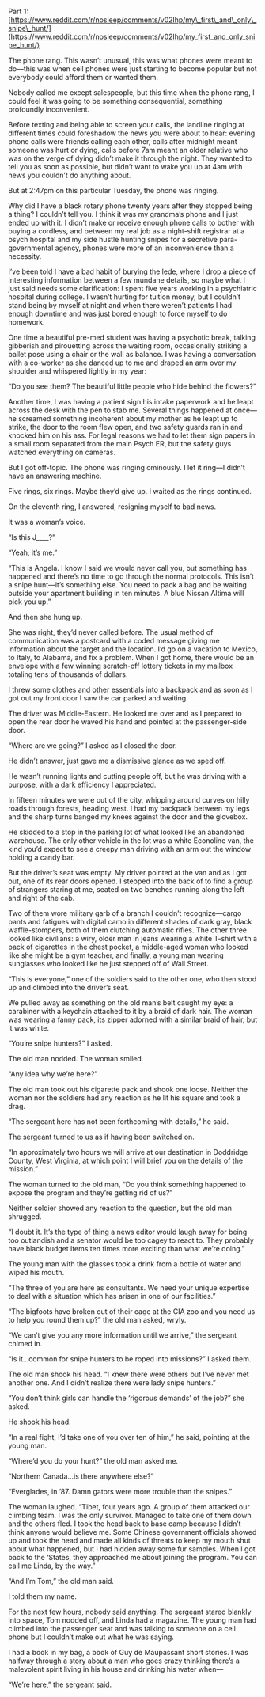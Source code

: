 Part 1: [https://www.reddit.com/r/nosleep/comments/v02lhp/my\_first\_and\_only\_snipe\_hunt/](https://www.reddit.com/r/nosleep/comments/v02lhp/my_first_and_only_snipe_hunt/)

The phone rang. This wasn’t unusual, this was what phones were meant to do—this was when cell phones were just starting to become popular but not everybody could afford them or wanted them.

Nobody called me except salespeople, but this time when the phone rang, I could feel it was going to be something consequential, something profoundly inconvenient.

Before texting and being able to screen your calls, the landline ringing at different times could foreshadow the news you were about to hear: evening phone calls were friends calling each other, calls after midnight meant someone was hurt or dying, calls before 7am meant an older relative who was on the verge of dying didn’t make it through the night. They wanted to tell you as soon as possible, but didn’t want to wake you up at 4am with news you couldn’t do anything about.

But at 2:47pm on this particular Tuesday, the phone was ringing.

Why did I have a black rotary phone twenty years after they stopped being a thing? I couldn’t tell you. I think it was my grandma’s phone and I just ended up with it. I didn’t make or receive enough phone calls to bother with buying a cordless, and between my real job as a night-shift registrar at a psych hospital and my side hustle hunting snipes for a secretive para-governmental agency, phones were more of an inconvenience than a necessity.

I’ve been told I have a bad habit of burying the lede, where I drop a piece of interesting information between a few mundane details, so maybe what I just said needs some clarification: I spent five years working in a psychiatric hospital during college. I wasn’t hurting for tuition money, but I couldn’t stand being by myself at night and when there weren’t patients I had enough downtime and was just bored enough to force myself to do homework.

One time a beautiful pre-med student was having a psychotic break, talking gibberish and pirouetting across the waiting room, occasionally striking a ballet pose using a chair or the wall as balance. I was having a conversation with a co-worker as she danced up to me and draped an arm over my shoulder and whispered lightly in my year:

“Do you see them? The beautiful little people who hide behind the flowers?”

Another time, I was having a patient sign his intake paperwork and he leapt across the desk with the pen to stab me. Several things happened at once—he screamed something incoherent about my mother as he leapt up to strike, the door to the room flew open, and two safety guards ran in and knocked him on his ass. For legal reasons we had to let them sign papers in a small room separated from the main Psych ER, but the safety guys watched everything on cameras.

But I got off-topic. The phone was ringing ominously. I let it ring—I didn’t have an answering machine.

Five rings, six rings. Maybe they’d give up. I waited as the rings continued.

On the eleventh ring, I answered, resigning myself to bad news.

It was a woman’s voice.

“Is this J\_\_\_\_?”

“Yeah, it’s me.”

“This is Angela. I know I said we would never call you, but something has happened and there’s no time to go through the normal protocols. This isn’t a snipe hunt—it’s something else. You need to pack a bag and be waiting outside your apartment building in ten minutes. A blue Nissan Altima will pick you up.”

And then she hung up.

She was right, they’d never called before. The usual method of communication was a postcard with a coded message giving me information about the target and the location. I’d go on a vacation to Mexico, to Italy, to Alabama, and fix a problem. When I got home, there would be an envelope with a few winning scratch-off lottery tickets in my mailbox totaling tens of thousands of dollars.

I threw some clothes and other essentials into a backpack and as soon as I got out my front door I saw the car parked and waiting.

The driver was Middle-Eastern. He looked me over and as I prepared to open the rear door he waved his hand and pointed at the passenger-side door.

“Where are we going?” I asked as I closed the door.

He didn’t answer, just gave me a dismissive glance as we sped off.

He wasn’t running lights and cutting people off, but he was driving with a purpose, with a dark efficiency I appreciated.

In fifteen minutes we were out of the city, whipping around curves on hilly roads through forests, heading west. I had my backpack between my legs and the sharp turns banged my knees against the door and the glovebox.

He skidded to a stop in the parking lot of what looked like an abandoned warehouse. The only other vehicle in the lot was a white Econoline van, the kind you’d expect to see a creepy man driving with an arm out the window holding a candy bar.

But the driver’s seat was empty. My driver pointed at the van and as I got out, one of its rear doors opened. I stepped into the back of to find a group of strangers staring at me, seated on two benches running along the left and right of the cab.

Two of them wore military garb of a branch I couldn’t recognize—cargo pants and fatigues with digital camo in different shades of dark gray, black waffle-stompers, both of them clutching automatic rifles. The other three looked like civilians: a wiry, older man in jeans wearing a white T-shirt with a pack of cigarettes in the chest pocket, a middle-aged woman who looked like she might be a gym teacher, and finally, a young man wearing sunglasses who looked like he just stepped off of Wall Street.

“This is everyone,” one of the soldiers said to the other one, who then stood up and climbed into the driver’s seat.

We pulled away as something on the old man’s belt caught my eye: a carabiner with a keychain attached to it by a braid of dark hair. The woman was wearing a fanny pack, its zipper adorned with a similar braid of hair, but it was white.

“You’re snipe hunters?” I asked.

The old man nodded. The woman smiled.

“Any idea why we’re here?”

The old man took out his cigarette pack and shook one loose. Neither the woman nor the soldiers had any reaction as he lit his square and took a drag.

“The sergeant here has not been forthcoming with details,” he said.

The sergeant turned to us as if having been switched on.

“In approximately two hours we will arrive at our destination in Doddridge County, West Virginia, at which point I will brief you on the details of the mission.”

The woman turned to the old man, “Do you think something happened to expose the program and they’re getting rid of us?”

Neither soldier showed any reaction to the question, but the old man shrugged.

“I doubt it. It’s the type of thing a news editor would laugh away for being too outlandish and a senator would be too cagey to react to. They probably have black budget items ten times more exciting than what we’re doing.”

The young man with the glasses took a drink from a bottle of water and wiped his mouth.

“The three of you are here as consultants. We need your unique expertise to deal with a situation which has arisen in one of our facilities.”

“The bigfoots have broken out of their cage at the CIA zoo and you need us to help you round them up?” the old man asked, wryly.

“We can’t give you any more information until we arrive,” the sergeant chimed in.

“Is it...common for snipe hunters to be roped into missions?” I asked them.

The old man shook his head. “I knew there were others but I’ve never met another one. And I didn’t realize there were lady snipe hunters.”

“You don’t think girls can handle the ‘rigorous demands’ of the job?” she asked.

He shook his head.

“In a real fight, I’d take one of you over ten of him,” he said, pointing at the young man.

“Where’d you do your hunt?” the old man asked me.

“Northern Canada…is there anywhere else?”

“Everglades, in ’87. Damn gators were more trouble than the snipes.”

The woman laughed. “Tibet, four years ago. A group of them attacked our climbing team. I was the only survivor. Managed to take one of them down and the others fled. I took the head back to base camp because I didn’t think anyone would believe me. Some Chinese government officials showed up and took the head and made all kinds of threats to keep my mouth shut about what happened, but I had hidden away some fur samples. When I got back to the ‘States, they approached me about joining the program. You can call me Linda, by the way.”

“And I’m Tom,” the old man said.

I told them my name.

For the next few hours, nobody said anything. The sergeant stared blankly into space, Tom nodded off, and Linda had a magazine. The young man had climbed into the passenger seat and was talking to someone on a cell phone but I couldn’t make out what he was saying.

I had a book in my bag, a book of Guy de Maupassant short stories. I was halfway through a story about a man who goes crazy thinking there’s a malevolent spirit living in his house and drinking his water when—

“We’re here,” the sergeant said.